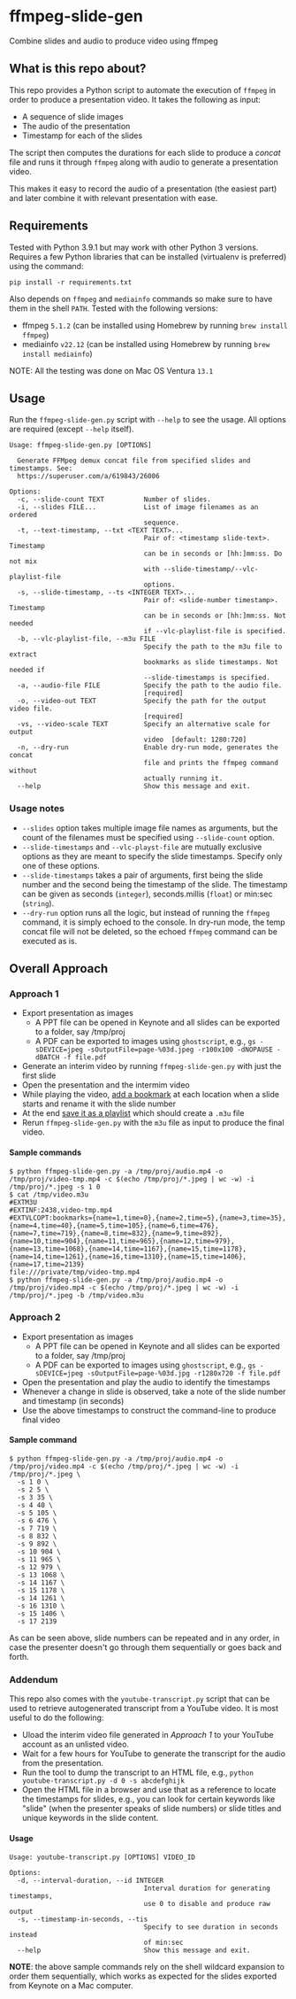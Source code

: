 # ffmpeg-slide-gen

Combine slides and audio to produce video using ffmpeg

## What is this repo about?

This repo provides a Python script to automate the execution of `ffmpeg` in order to produce a presentation video. It takes the following as input:
- A sequence of slide images
- The audio of the presentation
- Timestamp for each of the slides

The script then computes the durations for each slide to produce a *concat* file and runs it through `ffmpeg` along with audio to generate a presentation video.

This makes it easy to record the audio of a presentation (the easiest part) and later combine it with relevant presentation with ease.

## Requirements

Tested with Python 3.9.1 but may work with other Python 3 versions. Requires a few Python libraries that can be installed (virtualenv is preferred) using the command:

```
pip install -r requirements.txt
```

Also depends on `ffmpeg` and `mediainfo` commands so make sure to have them in the shell `PATH`. Tested with the following versions:
- ffmpeg `5.1.2` (can be installed using Homebrew by running `brew install ffmpeg`)
- mediainfo `v22.12` (can be installed using Homebrew by running `brew install mediainfo`)

NOTE: All the testing was done on Mac OS Ventura `13.1`

## Usage

Run the `ffmpeg-slide-gen.py` script with `--help` to see the usage. All options are required (except `--help` itself).

```
Usage: ffmpeg-slide-gen.py [OPTIONS]

  Generate FFMpeg demux concat file from specified slides and timestamps. See:
  https://superuser.com/a/619843/26006

Options:
  -c, --slide-count TEXT          Number of slides.
  -i, --slides FILE...            List of image filenames as an ordered
                                  sequence.
  -t, --text-timestamp, --txt <TEXT TEXT>...
                                  Pair of: <timestamp slide-text>. Timestamp
                                  can be in seconds or [hh:]mm:ss. Do not mix
                                  with --slide-timestamp/--vlc-playlist-file
                                  options.
  -s, --slide-timestamp, --ts <INTEGER TEXT>...
                                  Pair of: <slide-number timestamp>. Timestamp
                                  can be in seconds or [hh:]mm:ss. Not needed
                                  if --vlc-playlist-file is specified.
  -b, --vlc-playlist-file, --m3u FILE
                                  Specify the path to the m3u file to extract
                                  bookmarks as slide timestamps. Not needed if
                                  --slide-timestamps is specified.
  -a, --audio-file FILE           Specify the path to the audio file.
                                  [required]
  -o, --video-out TEXT            Specify the path for the output video file.
                                  [required]
  -vs, --video-scale TEXT         Specify an alternative scale for output
                                  video  [default: 1280:720]
  -n, --dry-run                   Enable dry-run mode, generates the concat
                                  file and prints the ffmpeg command without
                                  actually running it.
  --help                          Show this message and exit.
```

### Usage notes

- `--slides` option takes multiple image file names as arguments, but the count of the filenames must be specified using `--slide-count` option.
- `--slide-timestamps`  and `--vlc-playst-file` are mutually exclusive options as they are meant to specify the slide timestamps. Specify only one of these options.
- `--slide-timestamps` takes a pair of arguments, first being the slide number and the second being the timestamp of the slide. The timestamp can be given as seconds (`integer`), seconds.millis (`float`) or min:sec (`string`).
- `--dry-run` option runs all the logic, but instead of running  the `ffmpeg` command, it is simply echoed to the console. In dry-run mode, the temp concat file will not be deleted, so the echoed `ffmpeg` command can be executed as is.

## Overall Approach

### Approach 1

- Export presentation as images
    - A PPT file can be opened in Keynote and all slides can be exported to a folder, say /tmp/proj
    - A PDF can be exported to images using `ghostscript`, e.g., `gs -sDEVICE=jpeg -sOutputFile=page-%03d.jpeg -r100x100 -dNOPAUSE -dBATCH -f file.pdf`
- Generate an interim video by running `ffmpeg-slide-gen.py` with just the first slide
- Open the presentation and the intermim video
- While playing the video, [add a bookmark](https://superuser.com/a/1765955/26006) at each location when a slide starts and rename it with the slide number
- At the end [save it as a playlist](https://superuser.com/a/1765955/26006) which should create a `.m3u` file
- Rerun `ffmpeg-slide-gen.py` with the `m3u` file as input to produce the final video.

#### Sample commands

```shell
$ python ffmpeg-slide-gen.py -a /tmp/proj/audio.mp4 -o /tmp/proj/video-tmp.mp4 -c $(echo /tmp/proj/*.jpeg | wc -w) -i /tmp/proj/*.jpeg -s 1 0
$ cat /tmp/video.m3u
#EXTM3U
#EXTINF:2438,video-tmp.mp4
#EXTVLCOPT:bookmarks={name=1,time=0},{name=2,time=5},{name=3,time=35},{name=4,time=40},{name=5,time=105},{name=6,time=476},{name=7,time=719},{name=8,time=832},{name=9,time=892},{name=10,time=904},{name=11,time=965},{name=12,time=979},{name=13,time=1068},{name=14,time=1167},{name=15,time=1178},{name=14,time=1261},{name=16,time=1310},{name=15,time=1406},{name=17,time=2139}
file:///private/tmp/video-tmp.mp4
$ python ffmpeg-slide-gen.py -a /tmp/proj/audio.mp4 -o /tmp/proj/video.mp4 -c $(echo /tmp/proj/*.jpeg | wc -w) -i /tmp/proj/*.jpeg -b /tmp/video.m3u

```

### Approach 2

- Export presentation as images
    - A PPT file can be opened in Keynote and all slides can be exported to a folder, say /tmp/proj
    - A PDF can be exported to images using `ghostscript`, e.g., `gs -sDEVICE=jpeg -sOutputFile=page-%03d.jpg -r1280x720 -f file.pdf`
- Open the presentation and play the audio to identify the timestamps
- Whenever a change in slide is observed, take a note of the slide number and timestamp (in seconds)
- Use the above timestamps to construct the command-line to produce final video

#### Sample command

```shell
$ python ffmpeg-slide-gen.py -a /tmp/proj/audio.mp4 -o /tmp/proj/video.mp4 -c $(echo /tmp/proj/*.jpeg | wc -w) -i /tmp/proj/*.jpeg \
  -s 1 0 \
  -s 2 5 \
  -s 3 35 \
  -s 4 40 \
  -s 5 105 \
  -s 6 476 \
  -s 7 719 \
  -s 8 832 \
  -s 9 892 \
  -s 10 904 \
  -s 11 965 \
  -s 12 979 \
  -s 13 1068 \
  -s 14 1167 \
  -s 15 1178 \
  -s 14 1261 \
  -s 16 1310 \
  -s 15 1406 \
  -s 17 2139
```

As can be seen above, slide numbers can be repeated and in any order, in case the presenter doesn't go through them sequentially or goes back and forth.

### Addendum

This repo also comes with the `youtube-transcript.py` script that can be used to retrieve autogenerated transcript from a YouTube video. It is most useful to do the following:
- Uload the interim video file generated in *Approach 1* to your YouTube account as an unlisted video.
- Wait for a few hours for YouTube to generate the transcript for the audio from the presentation.
- Run the tool to dump the transcript to an HTML file, e.g., `python youtube-transcript.py -d 0 -s abcdefghijk`
- Open the HTML file in a browser and use that as a reference to locate the timestamps for slides, e.g., you can look for certain keywords like "slide" (when the presenter speaks of slide numbers) or slide titles and unique keywords in the slide
  content.

#### Usage

```
Usage: youtube-transcript.py [OPTIONS] VIDEO_ID

Options:
  -d, --interval-duration, --id INTEGER
                                  Interval duration for generating timestamps,
                                  use 0 to disable and produce raw output
  -s, --timestamp-in-seconds, --tis
                                  Specify to see duration in seconds instead
                                  of min:sec
  --help                          Show this message and exit.
```

**NOTE**: the above sample commands rely on the shell wildcard expansion to order them sequentially, which works as expected for the slides exported from Keynote on a Mac computer.
